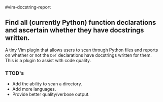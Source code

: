 #vim-docstring-report

## Find all (currently Python) function declarations and ascertain whether they have docstrings written.

A tiny Vim plugin that allows users to scan through Python files and reports on
whether or not the `Def` declarations have docstrings written for them. This is a
plugin to assist with code quality.

### TTOD's
* Add the ability to scan a directory.
* Add more languages.
* Provide better quality/verbose output.
